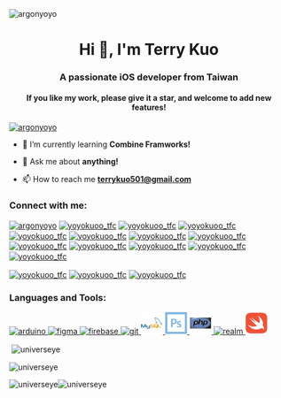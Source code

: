 <!--
**universeye/universeye** is a ✨ _special_ ✨ repository because its `README.md` (this file) appears on your GitHub profile.

Here are some ideas to get you started: 
g
- 🔭 I’m currently working on ...
- 🌱 I’m currently learning ...
- 👯 I’m looking to collaborate on ...
- 🤔 I’m looking for help with ...
- 💬 Ask me about ...
- 📫 How to reach me: ...
- 😄 Pronouns: ...
- ⚡ Fun fact: ...
-->
<a align="center"><img align="center" src="https://raw.githubusercontent.com/rahuldkjain/github-profile-readme-generator/master/src/images/icons/Social/github.svg" alt="argonyoyo" height="30" width="40" /></a>
<h1 align="center">Hi 👋, I'm Terry Kuo</h1>
<h3 align="center">A passionate iOS developer from Taiwan</h3>
<h4 align="center">If you like my work, please give it a star, and welcome to add new features!</h4>



<p align="left"> <a href="https://twitter.com/argonyoyo" target="blank"><img src="https://img.shields.io/twitter/follow/argonyoyo?logo=twitter&style=for-the-badge" alt="argonyoyo" /></a> </p>

- 🌱 I’m currently learning **Combine Framworks!**

- 💬 Ask me about **anything!**

- 📫 How to reach me **terrykuo501@gmail.com**

<h3 align="left">Connect with me:</h3>
<p align="left">
<a href="https://twitter.com/argonyoyo" target="blank"><img align="center" src="https://raw.githubusercontent.com/rahuldkjain/github-profile-readme-generator/master/src/images/icons/Social/twitter.svg" alt="argonyoyo" height="30" width="40" /></a>
<a href="https://instagram.com/yoyokuoo_tfc" target="blank"><img align="center" src="https://raw.githubusercontent.com/rahuldkjain/github-profile-readme-generator/master/src/images/icons/Social/instagram.svg" alt="yoyokuoo_tfc" height="30" width="40" /></a>
  <a href="https://www.facebook.com/profile.php?id=100000455413569" target="blank"><img align="center" src="https://raw.githubusercontent.com/rahuldkjain/github-profile-readme-generator/master/src/images/icons/Social/facebook.svg" alt="yoyokuoo_tfc" height="30" width="40" /></a>
  <a href="https://www.twitch.tv/yoyokuo" target="blank"><img align="center" src="https://raw.githubusercontent.com/rahuldkjain/github-profile-readme-generator/master/src/images/icons/Social/twitch.svg" alt="yoyokuoo_tfc" height="30" width="40" /></a>
  <a href="https://www.youtube.com/channel/UCuafBQTj7JGByhzVuMhcOZg" target="blank"><img align="center" src="https://raw.githubusercontent.com/rahuldkjain/github-profile-readme-generator/master/src/images/icons/Social/youtube.svg" alt="yoyokuoo_tfc" height="30" width="40" /></a>
  <a href="https://discord.gg/rZu2p2Pt" target="blank"><img align="center" src="https://raw.githubusercontent.com/rahuldkjain/github-profile-readme-generator/master/src/images/icons/Social/discord.svg" alt="yoyokuoo_tfc" height="30" width="40" /></a>
  <a href="https://open.spotify.com/user/ltzmrhuinf0hdjevtvqt91hik?si=1a8fbc38514643a4" target="blank"><img align="center" src="https://raw.githubusercontent.com/rahuldkjain/github-profile-readme-generator/master/src/images/icons/Social/spotify.svg" alt="yoyokuoo_tfc" height="30" width="40" /></a>
  <a href="https://www.reddit.com/user/universeye" target="blank"><img align="center" src="https://raw.githubusercontent.com/rahuldkjain/github-profile-readme-generator/master/src/images/icons/Social/reddit.svg" alt="yoyokuoo_tfc" height="30" width="40" /></a>
  <a href="https://pin.it/32xK7zS" target="blank"><img align="center" src="https://raw.githubusercontent.com/rahuldkjain/github-profile-readme-generator/master/src/images/icons/Social/pinterest.svg" alt="yoyokuoo_tfc" height="30" width="40" /></a>
  <a href="https://leetcode.com/dzhiphop/" target="blank"><img align="center" src="https://raw.githubusercontent.com/rahuldkjain/github-profile-readme-generator/master/src/images/icons/Social/leet-code.svg" alt="yoyokuoo_tfc" height="30" width="40" /></a>
  <a href="https://www.linkedin.com/in/tai-yu-kuo-1a12341b9/" target="blank"><img align="center" src="https://raw.githubusercontent.com/rahuldkjain/github-profile-readme-generator/master/src/images/icons/Social/linked-in-alt.svg" alt="yoyokuoo_tfc" height="30" width="40" /></a>
  <a href="https://www.snapchat.com/add/yoyokuo501?share_id=MUY4MTg2NzAtMTdDQy00RDRCLUE4RDYtMzg0N0JBNDNEQTE4&locale=en_TW" target="blank"><img align="center" src="https://raw.githubusercontent.com/rahuldkjain/github-profile-readme-generator/master/src/images/icons/Social/snapchat.svg" alt="yoyokuoo_tfc" height="30" width="40" /></a>
  <a href="https://medium.com/@yoyokuoo" target="blank"><img align="center" src="https://raw.githubusercontent.com/rahuldkjain/github-profile-readme-generator/master/src/images/icons/Social/medium.svg" alt="yoyokuoo_tfc" height="30" width="40" /></a>
  
  <a href="https://stackoverflow.com/users/14958467/yoyokuo" target="blank"><img align="center" src="https://raw.githubusercontent.com/rahuldkjain/github-profile-readme-generator/master/src/images/icons/Social/stack-overflow.svg" alt="yoyokuoo_tfc" height="30" width="40" /></a>
  <a href="https://soundcloud.com/argonyo" target="blank"><img align="center" src="https://raw.githubusercontent.com/rahuldkjain/github-profile-readme-generator/master/src/images/icons/Social/soundcloud.svg" alt="yoyokuoo_tfc" height="30" width="40" /></a>
  <a href="https://yoyokuo.tumblr.com" target="blank"><img align="center" src="https://raw.githubusercontent.com/rahuldkjain/github-profile-readme-generator/master/src/images/icons/Social/tumblr.svg" alt="yoyokuoo_tfc" height="30" width="40" /></a>
 
</p>

<h3 align="left">Languages and Tools:</h3>
<p align="left"> <a href="https://www.arduino.cc/" target="_blank"> <img src="https://cdn.worldvectorlogo.com/logos/arduino-1.svg" alt="arduino" width="40" height="40"/> </a> <a href="https://www.figma.com/" target="_blank"> <img src="https://www.vectorlogo.zone/logos/figma/figma-icon.svg" alt="figma" width="40" height="40"/> </a> <a href="https://firebase.google.com/" target="_blank"> <img src="https://www.vectorlogo.zone/logos/firebase/firebase-icon.svg" alt="firebase" width="40" height="40"/> </a> <a href="https://git-scm.com/" target="_blank"> <img src="https://www.vectorlogo.zone/logos/git-scm/git-scm-icon.svg" alt="git" width="40" height="40"/> </a> <a href="https://www.linux.org/" target="_blank"> </a> <a href="https://www.mysql.com/" target="_blank"> <img src="https://raw.githubusercontent.com/devicons/devicon/master/icons/mysql/mysql-original-wordmark.svg" alt="mysql" width="40" height="40"/> </a> <a href="https://www.photoshop.com/en" target="_blank"> <img src="https://raw.githubusercontent.com/devicons/devicon/master/icons/photoshop/photoshop-line.svg" alt="photoshop" width="40" height="40"/> </a> <a href="https://www.php.net" target="_blank"> <img src="https://raw.githubusercontent.com/devicons/devicon/master/icons/php/php-original.svg" alt="php" width="40" height="40"/> </a> <a href="https://realm.io/" target="_blank"> <img src="https://raw.githubusercontent.com/bestofjs/bestofjs-webui/8665e8c267a0215f3159df28b33c365198101df5/public/logos/realm.svg" alt="realm" width="40" height="40"/> </a> <a href="https://developer.apple.com/swift/" target="_blank"> <img src="https://raw.githubusercontent.com/devicons/devicon/master/icons/swift/swift-original.svg" alt="swift" width="40" height="40"/> </a> </p>



<p>&nbsp;<img align="center" src="https://github-readme-stats.vercel.app/api?username=universeye&show_icons=true&locale=en" alt="universeye" /></p>

<p><img align="center" src="https://github-readme-streak-stats.herokuapp.com/?user=universeye&" alt="universeye" /></p>

<p><img align="left" src="https://github-readme-stats.vercel.app/api/top-langs?username=universeye&show_icons=true&locale=en&layout=compact" alt="universeye" /></p>

<p align="left"> <img src="https://komarev.com/ghpvc/?username=universeye&label=Profile%20views&color=0e75b6&style=flat" alt="universeye" /> </p>

<!--
<p align="left"> <a href="https://github.com/ryo-ma/github-profile-trophy"><img src="https://github-profile-trophy.vercel.app/?username=universeye" alt="universeye" /></a> </p>
-->



